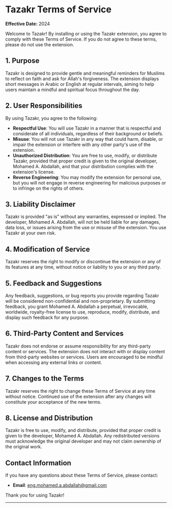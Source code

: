 # **Tazakr Terms of Service**

**Effective Date:** 2024

Welcome to Tazakr! By installing or using the Tazakr extension, you agree to comply with these Terms of Service. If you do not agree to these terms, please do not use the extension.

## **1. Purpose**

Tazakr is designed to provide gentle and meaningful reminders for Muslims to reflect on faith and ask for Allah's forgiveness. The extension displays short messages in Arabic or English at regular intervals, aiming to help users maintain a mindful and spiritual focus throughout the day.

## **2. User Responsibilities**

By using Tazakr, you agree to the following:

- **Respectful Use**: You will use Tazakr in a manner that is respectful and considerate of all individuals, regardless of their background or beliefs.
- **Misuse**: You will not use Tazakr in any way that could harm, disable, or impair the extension or interfere with any other party's use of the extension.
- **Unauthorized Distribution**: You are free to use, modify, or distribute Tazakr, provided that proper credit is given to the original developer, Mohamed A. Abdallah, and that your distribution complies with the extension's license.
- **Reverse Engineering**: You may modify the extension for personal use, but you will not engage in reverse engineering for malicious purposes or to infringe on the rights of others.

## **3. Liability Disclaimer**

Tazakr is provided "as is" without any warranties, expressed or implied. The developer, Mohamed A. Abdallah, will not be held liable for any damages, data loss, or issues arising from the use or misuse of the extension. You use Tazakr at your own risk.

## **4. Modification of Service**

Tazakr reserves the right to modify or discontinue the extension or any of its features at any time, without notice or liability to you or any third party.

## **5. Feedback and Suggestions**

Any feedback, suggestions, or bug reports you provide regarding Tazakr will be considered non-confidential and non-proprietary. By submitting feedback, you grant Mohamed A. Abdallah a perpetual, irrevocable, worldwide, royalty-free license to use, reproduce, modify, distribute, and display such feedback for any purpose.

## **6. Third-Party Content and Services**

Tazakr does not endorse or assume responsibility for any third-party content or services. The extension does not interact with or display content from third-party websites or services. Users are encouraged to be mindful when accessing any external links or content.

## **7. Changes to the Terms**

Tazakr reserves the right to change these Terms of Service at any time without notice. Continued use of the extension after any changes will constitute your acceptance of the new terms.

## **8. License and Distribution**

Tazakr is free to use, modify, and distribute, provided that proper credit is given to the developer, Mohamed A. Abdallah. Any redistributed versions must acknowledge the original developer and may not claim ownership of the original work.

## **Contact Information**

If you have any questions about these Terms of Service, please contact:

- **Email**: [eng.mohamed.a.abdallah@gmail.com](mailto:eng.mohamed.a.abdallah@gmail.com)

Thank you for using Tazakr!

---
